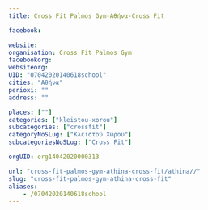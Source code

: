 ```yaml
---
title: Cross Fit Palmos Gym-Αθήνα-Cross Fit

facebook:

website:
organisation: Cross Fit Palmos Gym
facebookorg:
websiteorg:
UID: "07042020140618school"
cities: "Αθήνα"
perioxi: ""
address: ""

places: [""]
categories: ["kleistou-xorou"]
subcategories: ["crossfit"]
categoryNoSLug: ["Κλειστού Χώρου"]
subcategoriesNoSLug: ["Cross Fit"]

orgUID: org14042020000313

url: "cross-fit-palmos-gym-athina-cross-fit/athina//"
slug: "cross-fit-palmos-gym-athina-cross-fit"
aliases:
    - /07042020140618school
---
```






